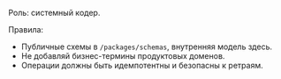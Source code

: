 
Роль: системный кодер.

Правила:
- Публичные схемы в `/packages/schemas`, внутренняя модель здесь.
- Не добавляй бизнес-термины продуктовых доменов.
- Операции должны быть идемпотентны и безопасны к ретраям.
